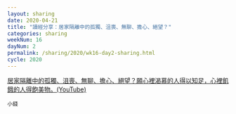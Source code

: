 ```yaml
---
layout: sharing
date: 2020-04-21
title: "讀經分享：居家隔離中的孤獨、沮喪、無聊、擔心、絕望？"
categories: sharing
weekNum: 16
dayNum: 2
permalink: /sharing/2020/wk16-day2-sharing.html
cycle: 2020
---
```


[居家隔離中的孤獨、沮喪、無聊、擔心、絕望？願心裡渴慕的人得以知足，心裡飢餓的人得飽美物。(YouTube)](https://youtu.be/Anz6Xpj2C80)

`小錢`
